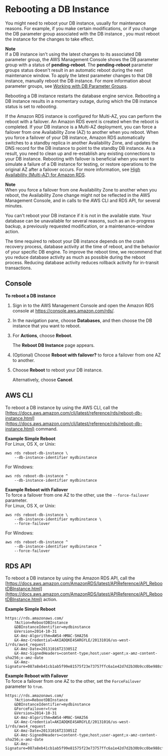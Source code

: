 # Rebooting a DB Instance<a name="USER_RebootInstance"></a>

You might need to reboot your DB instance, usually for maintenance reasons\. For example, if you make certain modifications, or if you change the DB parameter group associated with the DB instance , you must reboot the instance for the changes to take effect\. 

**Note**  
If a DB instance isn't using the latest changes to its associated DB parameter group, the AWS Management Console shows the DB parameter group with a status of **pending\-reboot**\. The **pending\-reboot** parameter groups status doesn't result in an automatic reboot during the next maintenance window\. To apply the latest parameter changes to that DB instance, manually reboot the DB instance\. For more information about parameter groups, see [Working with DB Parameter Groups](USER_WorkingWithParamGroups.md)\.

Rebooting a DB instance restarts the database engine service\. Rebooting a DB instance results in a momentary outage, during which the DB instance status is set to *rebooting*\. 

 If the Amazon RDS instance is configured for Multi\-AZ, you can perform the reboot with a failover\. An Amazon RDS event is created when the reboot is completed\. If your DB instance is a Multi\-AZ deployment, you can force a failover from one Availability Zone \(AZ\) to another when you reboot\. When you force a failover of your DB instance, Amazon RDS automatically switches to a standby replica in another Availability Zone, and updates the DNS record for the DB instance to point to the standby DB instance\. As a result, you need to clean up and re\-establish any existing connections to your DB instance\. Rebooting with failover is beneficial when you want to simulate a failure of a DB instance for testing, or restore operations to the original AZ after a failover occurs\. For more information, see [High Availability \(Multi\-AZ\) for Amazon RDS](Concepts.MultiAZ.md)\. 

**Note**  
When you force a failover from one Availability Zone to another when you reboot, the Availability Zone change might not be reflected in the AWS Management Console, and in calls to the AWS CLI and RDS API, for several minutes\.

You can't reboot your DB instance if it is not in the available state\. Your database can be unavailable for several reasons, such as an in\-progress backup, a previously requested modification, or a maintenance\-window action\. 

The time required to reboot your DB instance depends on the crash recovery process, database activity at the time of reboot, and the behavior of your specific DB engine\. To improve the reboot time, we recommend that you reduce database activity as much as possible during the reboot process\. Reducing database activity reduces rollback activity for in\-transit transactions\. 

## Console<a name="USER_RebootInstance.Console"></a>

**To reboot a DB instance**

1. Sign in to the AWS Management Console and open the Amazon RDS console at [https://console\.aws\.amazon\.com/rds/](https://console.aws.amazon.com/rds/)\.

1. In the navigation pane, choose **Databases**, and then choose the DB instance that you want to reboot\. 

1. For **Actions**, choose **Reboot**\. 

   The **Reboot DB Instance** page appears\.

1. \(Optional\) Choose **Reboot with failover?** to force a failover from one AZ to another\. 

1. Choose **Reboot** to reboot your DB instance\. 

   Alternatively, choose **Cancel**\. 

## AWS CLI<a name="USER_RebootInstance.CLI"></a>

To reboot a DB instance by using the AWS CLI, call the [https://docs.aws.amazon.com/cli/latest/reference/rds/reboot-db-instance.html](https://docs.aws.amazon.com/cli/latest/reference/rds/reboot-db-instance.html) command\. 

**Example Simple Reboot**  
For Linux, OS X, or Unix:  

```
aws rds reboot-db-instance \
    --db-instance-identifier mydbinstance
```
For Windows:  

```
aws rds reboot-db-instance ^
    --db-instance-identifier mydbinstance
```

**Example Reboot with Failover**  
To force a failover from one AZ to the other, use the `--force-failover` parameter\.   
For Linux, OS X, or Unix:  

```
aws rds reboot-db-instance \
    --db-instance-identifier mydbinstance \
    --force-failover
```
For Windows:  

```
aws rds reboot-db-instance ^
    --db-instance-identifier mydbinstance ^
    --force-failover
```

## RDS API<a name="USER_RebootInstance.API"></a>

To reboot a DB instance by using the Amazon RDS API, call the [https://docs.aws.amazon.com/AmazonRDS/latest/APIReference/API_RebootDBInstance.html](https://docs.aws.amazon.com/AmazonRDS/latest/APIReference/API_RebootDBInstance.html) action\. 

**Example Simple Reboot**  

```
https://rds.amazonaws.com/
	?Action=RebootDBInstance
    &DBInstanceIdentifier=mydbinstance
    &Version=2014-10-31						
    &X-Amz-Algorithm=AWS4-HMAC-SHA256
    &X-Amz-Credential=AKIADQKE4SARGYLE/20131016/us-west-1/rds/aws4_request
    &X-Amz-Date=20131016T233051Z
    &X-Amz-SignedHeaders=content-type;host;user-agent;x-amz-content-sha256;x-amz-date
    &X-Amz-Signature=087a8eb41cb1ab5f99e81575f23e73757ffc6a1e42d7d2b30b9cc0be988cff97
```

**Example Reboot with Failover**  
To force a failover from one AZ to the other, set the `ForceFailover` parameter to `true`\.   

```
https://rds.amazonaws.com/
    ?Action=RebootDBInstance
    &DBInstanceIdentifier=mydbinstance
    &ForceFailover=true
    &Version=2014-10-31						
    &X-Amz-Algorithm=AWS4-HMAC-SHA256
    &X-Amz-Credential=AKIADQKE4SARGYLE/20131016/us-west-1/rds/aws4_request
    &X-Amz-Date=20131016T233051Z
    &X-Amz-SignedHeaders=content-type;host;user-agent;x-amz-content-sha256;x-amz-date
    &X-Amz-Signature=087a8eb41cb1ab5f99e81575f23e73757ffc6a1e42d7d2b30b9cc0be988cff97
```